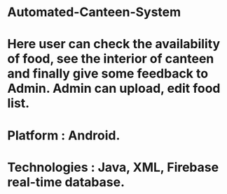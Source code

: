 # Automated-Canteen-System
# Here user can check the availability of food, see the interior of canteen and finally give some feedback to Admin. Admin can upload, edit food list.
# Platform	: Android.
# Technologies	: Java, XML, Firebase real-time database.
